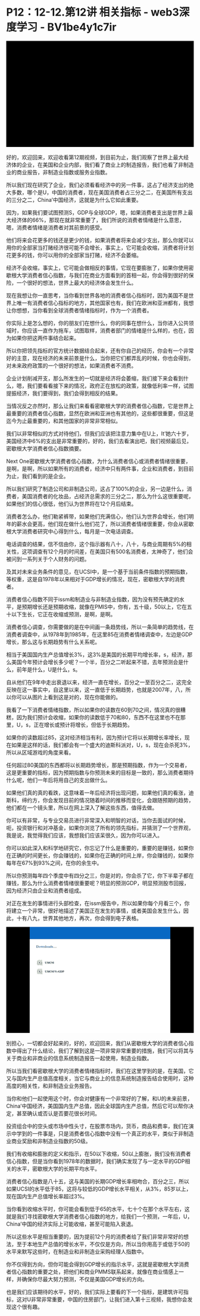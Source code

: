 # P12：12-12.第12讲 相关指标 - web3深度学习 - BV1be4y1c7ir

![](img/f874a5524a682fdca9718d6b89767eac_0.png)

好的，欢迎回来，欢迎收看第12期视频，到目前为止，我们观察了世界上最大经济体的企业，在美国和企业内部，我们看了商业上的制造报告，我们也看了非制造业的商业报告，非制造业指数或服务业指数。

所以我们现在研究了企业，我们必须看看经济中的另一件事，这占了经济支出的绝大多数，哪个是U，中国的消费者，现在美国消费者占三分之二，在美国所有支出的三分之二，China’中国经济，这就是为什么它如此重要。

因为，如果我们要试图预测S，GDP与全球GDP，嗯，如果消费者支出是世界上最大经济体的66%，那现在就非常重要了，我们所说的消费者情绪是什么意思，嗯，消费者情绪是消费者对其前景的感受。

他们将来会花更多的钱还是更少的钱，如果消费者将来会减少支出，那么你就可以用你的全部家当打赌经济很可能不会增长，事实上，它可能会收缩，消费者将计划花更多的钱，你可以用你的全部家当打赌，经济不会萎缩。

经济不会收缩，事实上，它可能会做相反的事情，它现在要膨胀了，如果你使用密歇根大学消费者信心指数，与我们在商业方面看到的首相一起，你会得到很好的保险，一个很好的想法，世界上最大的经济体会发生什么。

现在我想让你一直思考，当你看到世界各地的消费者信心指标时，因为美国不是世界上唯一有消费者信心指标的地方，其他国家也有，我们在欧洲和亚洲都有，我想让你想想，当你看到全球消费者情绪指标时，作为一个消费者。

你实际上是怎么想的，你的朋友们在想什么，你的同事在想什么，当你进入公共领域时，你应该一直作为拖车，试图取样，消费者部门的情绪是什么样的，也在，因为如果你把这两件事结合起来。

所以你把领先指标的官方统计数据结合起来，还有你自己的经历，你会有一个非常好的主意，现在经济的未来前景是什么，当你把它们都弄乱的时候，你也会得到，对未来政府政策的一个很好的想法，如果消费者不消费。

企业计划削减开支，那么所发生的一切就是经济将会萎缩，我们接下来会看到什么，嗯，我们要看看接下来的情况，政府正在放松的政策，就像低利率一样，试图提振经济，我们要得到，我们会得到相反的结果。

当情况反之亦然时，那么让我们来看看密歇根大学的消费者信心指数，它是世界上最重要的消费者信心指数，显然在欧洲和亚洲也有其他的，这些都很重要，但这是迄今为止最重要的，和其他国家的非常非常相似。

我们以非常相似的方式对待他们，但我们应该把注意力集中在U上，It’她六十岁，美国经济中6%的支出是非常重要的，好的，我们去看演出吧，我们视频最后见，密歇根大学消费者信心指数摘要。

Next One密歇根大学消费者信心指数，为什么消费者信心或消费者情绪很重要，是啊，是啊，所以如果所有的消费者，经济中只有两件事，企业和消费者，到目前为止，我们看到的是企业。

所以我们研究了制造公司和非制造公司，这占了100%的企业，另一边是什么，消费者，美国消费者的化妆品，占经济总需求的三分之二，那么为什么这很重要呢，如果他们的信心很低，他们认为世界将在12个月后结束。

消费者怎么办，他们勒紧裤带，如果他们充满信心，他们认为世界会增长，他们明年的薪水会更高，他们现在做什么他们花了，所以消费者情绪很重要，你会从密歇根大学消费者研究中心得到什么，每月是一次电话调查。

电话调查的结果，信不信由你，这个指示器有八十，八十，与商业周期有5%的相关性，这项调查有12个月的时间差，在美国只有500名消费者，太神奇了，他们会被问到一系列关于个人财务的问题。

及其对未来业务条件的意见，在UCSI中，是一个基于当前条件指数的预期指数，等权重，这是自1978年以来相对于GDP增长的情况，现在，密歇根大学的消费者。

消费者信心指数不同于issm和制造业与非制造业指数，因为没有预先确定的水平，是预期增长还是预期收缩，就像在PMIS中，你有，五十级，50以上，它在五十以下生长，它正在收缩或预测，是啊，是啊。

消费者信心调查，你需要做的是在中间画一条趋势线，所以一条简单的趋势线，在消费者调查中，从1978年到1985年，在这里85在消费者情绪调查中，左边是GDP增长，那么这与长期趋势有什么关系呢。

相当于美国国内生产总值增长3%，这3%是美国的长期平均增长率，s，经济，那么美国今年预计会增长多少呢？一个半，百分之二听起来不错，去年预测会是什么，前年是什么，U是什么，s。

自从他们在9年中走出衰退以来，经济一直在增长，百分之一至百分之二，这完全反映在这一事实中，自这里以来，这一直低于长期趋势，也就是2007年，八，所以你可以从图片上看到这是对的，现在你能做的。

我看了一下消费者情绪指数，所以如果你的读数在60到70之间，情况真的很糟糕，因为我们预计会收缩，如果你的读数低于70和80，东西不在这里也不在那里，U，s，正在增长或预计将增长，但低于长期趋势。

如果你的读数超过85，这对经济相当有利，因为预计它将以长期增长率增长，现在如果是这样的话，我们都会有一个盛大的迪斯科派对，U，s，现在会杀死3%，所以从区域游戏的角度来看。

任何超过80美国的东西都将以长期趋势增长，那是预期指数，作为一个交易者，这是更重要的指标，因为预期指数与你预测未来的目标是一致的，那么消费者期待什么呢，他们一年后将用自己的支出做什么。

如果他们真的真的看跌，这意味着一年后经济将出现问题，如果他们真的看涨，迪斯科，缔约方，你会发现目前的情况随着时间的推移而变化，会跟随预期的趋势，他们都在一个镜头里，所以在网上深入了解这些东西，值得去做。

你可以有非常，与专业交易员进行非常深入和明智的对话，当你去面试的时候，呃，投资银行和对冲基金，如果你浏览了所有的领先指标，并猜测了一个世界观，我是说，我觉得我们应该，我想我们应该呆很久，因为你可以进入。

你可以如此深入和科学地研究它，你忘记了什么是重要的，重要的是赚钱，如果你在正确的时间更长，你会赚钱的，如果你在正确的时间上岸，你会赚钱的，如果你每年在67%到93%之间，在你的余生中。

所以你预测每年四个季度中有四分之三，你是对的，你会杀了它，你下半辈子都在赚钱，那么为什么消费者情绪很重要呢？明显的预测GDP，明显预测股市回报，因为经济只由企业和消费者组成。

对正在发生的事情进行头部检查，在issm报告中，所以如果你每个月看三个，你将建立一个非常，很好地描述了美国正在发生的事情，或者美国会发生什么，因此，十有八九，世界其他地方，再次，你会得到电子表格。



![](img/f874a5524a682fdca9718d6b89767eac_2.png)

别担心，一切都会好起来的，好的，欢迎回来，我们从密歇根大学的消费者信心指数中得出了什么结论，我们了解到这是一项非常非常重要的措施，我们可以将其与关于商业和非商业的信息系统制造报告一起使用，制造业指数。

所以当我们看密歇根大学的消费者情绪指标时，我们在这里学到的是，在美国，它又与国内生产总值高度相关，当它与商业上的信息系统制造报告结合使用时，这种高度的相关性，和非制造业业务报告。

当你和他们一起使用这个时，你会对健康有一个非常好的了解，和U的未来前景，China’中国经济，美国国内生产总值，因此全球国内生产总值，然后它可以帮你决定，甚至确认或否认是否要花很长时间。

投资组合中的空头或市场中性头寸，在股票市场内，货币，商品和费率，我们在演示中学到的一件事是，只是消费者信心指数中没有一个真正的水平，类似于非制造业商业奖励和非制造业指数的50级。

我们有收缩和膨胀的定义和指示，在50以下收缩，50以上膨胀，我们没有消费者信心指数，但是当你看到1978年的数据时，我们确实发现了与一定水平的GDP相关的水平，密歇根大学的长期平均水平。

消费者信心指数是八十五，这与美国的长期GDP增长率相吻合，百分之三，所以如果UCSI的水平低于85，这将与较低的GDP增长水平相关，从3%，85岁以上，现在国内生产总值增长率超过3%。

当你看到收缩水平时，你可能会看到低于65的水平，七十个在那个水平左右，这就是我们寻找密歇根大学消费者信心指数的地方，给我们一个预测，一年后，U，China’中国的经济实际上可能收缩，甚至可能陷入衰退。

所以这些水平是相当重要的，因为提前12个月的消费者给了我们非常非常好的想法，至于本地生产总值的增长水平，不仅仅是方向，所以当你用高于或低于50的水平来默写这些时，在制造业和非制造业采购经理人指数中。

你不仅得到方向，但你可能会得到GDP增长的指示水平，这就是密歇根大学消费者信心指数的重要之处，把他们和商业PMMS联系起来，就像在商业情感上一样，并确保你尽最大努力预测，不仅是美国GDP增长的方向。

也是我们应该期待的水平，好的，我们实际上要看的下一个指标，是建筑许可指标，这对U非常非常重要，中国的住房部门，让我们进入第十三视频，我想你会发现这个很有趣。

